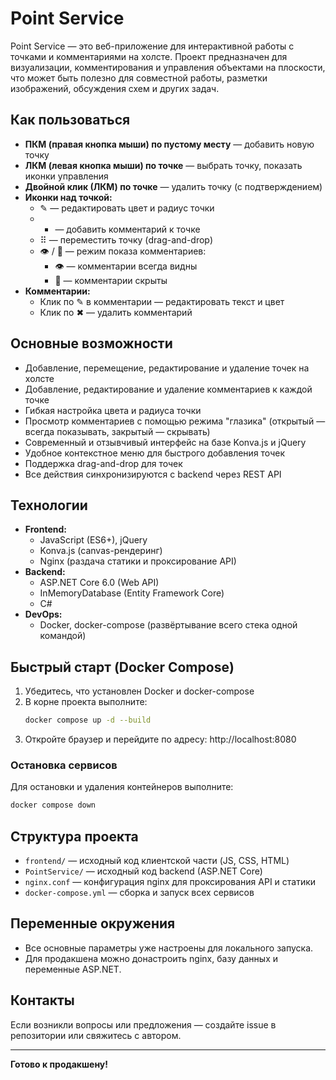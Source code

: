 # Point Service

Point Service — это веб-приложение для интерактивной работы с точками и комментариями на холсте. Проект предназначен для визуализации, комментирования и управления объектами на плоскости, что может быть полезно для совместной работы, разметки изображений, обсуждения схем и других задач.

## Как пользоваться

- **ПКМ (правая кнопка мыши) по пустому месту** — добавить новую точку
- **ЛКМ (левая кнопка мыши) по точке** — выбрать точку, показать иконки управления
- **Двойной клик (ЛКМ) по точке** — удалить точку (с подтверждением)
- **Иконки над точкой:**
  - ✎ — редактировать цвет и радиус точки
  - + — добавить комментарий к точке
  - ⠿ — переместить точку (drag-and-drop)
  - 👁️ / 🙈 — режим показа комментариев:
    - 👁️ — комментарии всегда видны
    - 🙈 — комментарии скрыты
- **Комментарии:**
  - Клик по ✎ в комментарии — редактировать текст и цвет
  - Клик по ✖ — удалить комментарий

## Основные возможности
- Добавление, перемещение, редактирование и удаление точек на холсте
- Добавление, редактирование и удаление комментариев к каждой точке
- Гибкая настройка цвета и радиуса точки
- Просмотр комментариев с помощью режима "глазика" (открытый — всегда показывать, закрытый — скрывать)
- Современный и отзывчивый интерфейс на базе Konva.js и jQuery
- Удобное контекстное меню для быстрого добавления точек
- Поддержка drag-and-drop для точек
- Все действия синхронизируются с backend через REST API

## Технологии
- **Frontend:**
  - JavaScript (ES6+), jQuery
  - Konva.js (canvas-рендеринг)
  - Nginx (раздача статики и проксирование API)
- **Backend:**
  - ASP.NET Core 6.0 (Web API)
  - InMemoryDatabase (Entity Framework Core)
  - C#
- **DevOps:**
  - Docker, docker-compose (развёртывание всего стека одной командой)

## Быстрый старт (Docker Compose)

1. Убедитесь, что установлен Docker и docker-compose
2. В корне проекта выполните:
   ```sh
   docker compose up -d --build
   ```
3. Откройте браузер и перейдите по адресу: http://localhost:8080

### Остановка сервисов
Для остановки и удаления контейнеров выполните:
```sh
docker compose down
```

## Структура проекта
- `frontend/` — исходный код клиентской части (JS, CSS, HTML)
- `PointService/` — исходный код backend (ASP.NET Core)
- `nginx.conf` — конфигурация nginx для проксирования API и статики
- `docker-compose.yml` — сборка и запуск всех сервисов

## Переменные окружения
- Все основные параметры уже настроены для локального запуска.
- Для продакшена можно донастроить nginx, базу данных и переменные ASP.NET.

## Контакты
Если возникли вопросы или предложения — создайте issue в репозитории или свяжитесь с автором.

---

**Готово к продакшену!**
